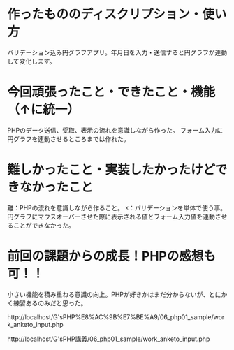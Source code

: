 # 作ったもののディスクリプション・使い方
バリデーション込み円グラフアプリ。年月日を入力・送信すると円グラフが連動して変化します。
# 今回頑張ったこと・できたこと・機能（↑に統一）
PHPのデータ送信、受取、表示の流れを意識しながら作った。
フォーム入力に円グラフを連動させるところまでは作れた。
# 難しかったこと・実装したかったけどできなかったこと
難：PHPの流れを意識しながら作ること。
☓：バリデーションを単体で使う事。円グラフにマウスオーバーさせた際に表示される値とフォーム入力値を連動させることができなかった。
# 前回の課題からの成長！PHPの感想も可！！
小さい機能を積み重ねる意識の向上。PHPが好きかはまだ分からないが、とにかく練習あるのみだと思った。

http://localhost/G'sPHP%E8%AC%9B%E7%BE%A9/06_php01_sample/work_anketo_input.php

http://localhost/G'sPHP講義/06_php01_sample/work_anketo_input.php
